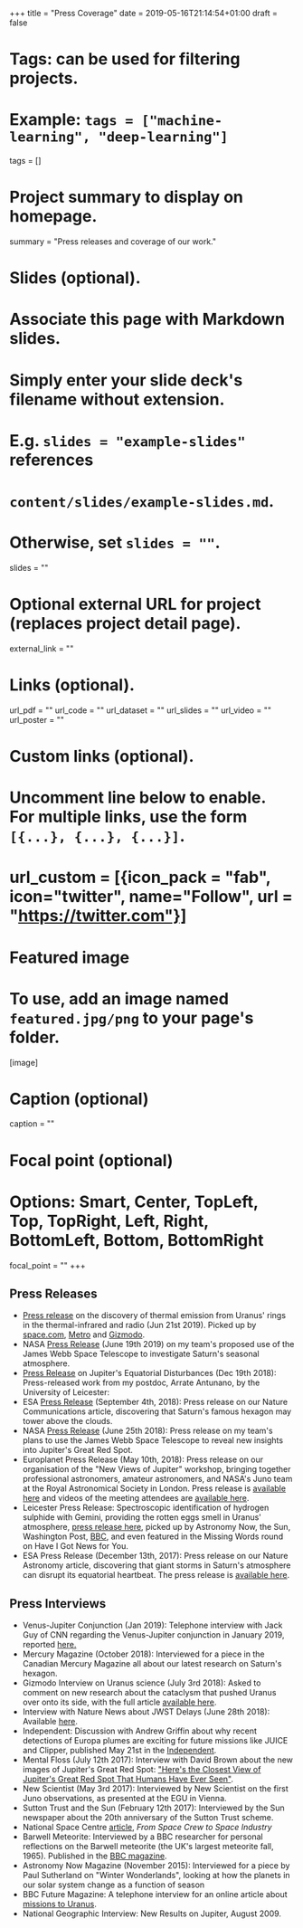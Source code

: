 +++
title = "Press Coverage"
date = 2019-05-16T21:14:54+01:00
draft = false

# Tags: can be used for filtering projects.
# Example: `tags = ["machine-learning", "deep-learning"]`
tags = []

# Project summary to display on homepage.
summary = "Press releases and coverage of our work."

# Slides (optional).
#   Associate this page with Markdown slides.
#   Simply enter your slide deck's filename without extension.
#   E.g. `slides = "example-slides"` references
#   `content/slides/example-slides.md`.
#   Otherwise, set `slides = ""`.
slides = ""

# Optional external URL for project (replaces project detail page).
external_link = ""

# Links (optional).
url_pdf = ""
url_code = ""
url_dataset = ""
url_slides = ""
url_video = ""
url_poster = ""

# Custom links (optional).
#   Uncomment line below to enable. For multiple links, use the form `[{...}, {...}, {...}]`.
# url_custom = [{icon_pack = "fab", icon="twitter", name="Follow", url = "https://twitter.com"}]

# Featured image
# To use, add an image named `featured.jpg/png` to your page's folder.
[image]
  # Caption (optional)
  caption = ""

  # Focal point (optional)
  # Options: Smart, Center, TopLeft, Top, TopRight, Left, Right, BottomLeft, Bottom, BottomRight
  focal_point = ""
+++

## Press Releases
* [Press release](https://le.ac.uk/news/2019/june/21-uranus-rings-alma-vlt) on the discovery of thermal emission from Uranus' rings in the thermal-infrared and radio (Jun 21st 2019).  Picked up by [space.com](https://www.space.com/uranus-rings-warm-glow.html), [Metro](https://www.space.com/uranus-rings-warm-glow.html) and [Gizmodo](https://gizmodo.com/behold-scientists-get-great-view-of-uranus-glowing-rin-1835730739).
* NASA [Press Release](https://www.nasa.gov/feature/goddard/2019/nasa-s-webb-telescope-will-survey-saturn-and-its-moon-titan) (June 19th 2019) on my team's proposed use of the James Webb Space Telescope to investigate Saturn's seasonal atmosphere.
* [Press Release](https://le.ac.uk/news/2018/december/19-planetary-astronomers-identify-cycle-spectacular-disturbances-jupiters-equator) on Jupiter's Equatorial Disturbances (Dec 19th 2018):  Press-released work from my postdoc, Arrate Antunano, by the University of Leicester:  
* ESA [Press Release](https://sci.esa.int/web/cassini-huygens/-/60589-saturn-s-famous-hexagon-may-tower-above-the-clouds) (September 4th, 2018):  Press release on our Nature Communications article, discovering that Saturn's famous hexagon may tower above the clouds.  
* NASA [Press Release](https://www.nasa.gov/feature/goddard/2018/nasa-s-james-webb-space-telescope-to-target-jupiter-s-great-red-spot) (June 25th 2018):  Press release on my team's plans to use the James Webb Space Telescope to reveal new insights into Jupiter's Great Red Spot.
* Europlanet Press Release (May 10th, 2018):  Press release on our organisation of the "New Views of Jupiter" workshop, bringing together professional astronomers, amateur astronomers, and NASA's Juno team at the Royal Astronomical Society in London.  Press release is [available here](http://www.europlanet-2020-ri.eu/new-views-jupiter) and videos of the meeting attendees are [available here](https://www.europlanet-society.org/pro-am-collaborations-showcased-at-europlanet-workshop/).
* Leicester Press Release:  Spectroscopic identification of hydrogen sulphide with Gemini, providing the rotten eggs smell in Uranus' atmosphere, [press release here](https://www2.le.ac.uk/offices/press/press-releases/2018/april/what-do-uranus2019s-cloud-tops-have-in-common-with-rotten-eggs), picked up by Astronomy Now, the Sun, Washington Post,  [BBC](https://www.bbc.co.uk/news/science-environment-43871497), and even featured in the Missing Words round on Have I Got News for You.
* ESA Press Release (December 13th, 2017):  Press release on our Nature Astronomy article, discovering that giant storms in Saturn's atmosphere can disrupt its equatorial heartbeat.  The press release is [available here](https://sci.esa.int/web/cassini-huygens/-/59852-giant-storms-cause-palpitations-in-saturns-atmospheric-heartbeat).


## Press Interviews
* Venus-Jupiter Conjunction (Jan 2019):  Telephone interview with Jack Guy of CNN regarding the Venus-Jupiter conjunction in January 2019, reported [here.](https://edition.cnn.com/2019/01/30/health/venus-jupiter-photos-gbr-scli-intl/index.html)
* Mercury Magazine (October 2018):  Interviewed for a piece in the Canadian Mercury Magazine all about our latest research on Saturn's hexagon.
* Gizmodo Interview on Uranus science (July 3rd 2018):  Asked to comment on new research about the cataclysm that pushed Uranus over onto its side, with the full article [available here](https://gizmodo.com/did-something-massive-smash-into-uranus-1827315511).
* Interview with Nature News about JWST Delays (June 28th 2018):  Available [here](https://www.nature.com/articles/d41586-018-05567-2).
* Independent:  Discussion with Andrew Griffin about why recent detections of Europa plumes are exciting for future missions like JUICE and Clipper, published May 21st in the [Independent](https://www.independent.co.uk/news/science/alien-life-proof-nasa-esa-jupiter-moon-europa-cassini-enceladus-latest-discovery-a8360201.html).
* Mental Floss (July 12th 2017):  Interview with David Brown about the new images of Jupiter's Great Red Spot:  ["Here's the Closest View of Jupiter's Great Red Spot That Humans Have Ever Seen"](https://www.mentalfloss.com/article/502739/heres-closest-view-jupiters-great-red-spot-humans-have-ever-seen).
* New Scientist (May 3rd 2017):  Interviewed by New Scientist on the first Juno observations, as presented at the EGU in Vienna.
* Sutton Trust and the Sun (February 12th 2017):  Interviewed by the Sun newspaper about the 20th anniversary of the Sutton Trust scheme.
* National Space Centre [article](https://spacecentre.co.uk/blog-post/space-crew-space-industry/), *From Space Crew to Space Industry*
* Barwell Meteorite:  Interviewed by a BBC researcher for personal reflections on the Barwell meteorite (the UK's largest meteorite fall, 1965). Published in the [BBC magazine](http://www.bbc.co.uk/news/magazine-35053786).
* Astronomy Now Magazine (November 2015):  Interviewed for a piece by Paul Sutherland on "Winter Wonderlands", looking at how the planets in our solar system change as a function of season
* BBC Future Magazine:  A telephone interview for an online article about [missions to Uranus](http://www.bbc.com/future/story/20140822-the-mission-to-an-un-loved-planet).
* National Geographic Interview:  New Results on Jupiter, August 2009.
